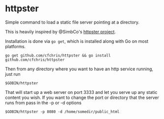 # httpster
Simple command to load a static file server pointing at a directory. 

This is heavily inspired by @SimbCo's [httpster project](https://github.com/SimbCo/httpster).

Installation is done via `go get`, which is installed along with Go on most platforms.

    go get github.com/cfchris/httpster && go install github.com/cfchris/httpster

Then from any directory where you want to have an http service running, just run

    $GOBIN/httpster

That will start up a web server on port 3333 and let you serve up any static content you wish. If you want to change the port or directory that the server runs from pass in the -p or -d options

    $GOBIN/httpster -p 8080 -d /home/somedir/public_html
